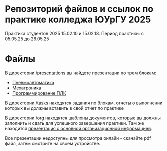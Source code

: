 # Репозиторий файлов и ссылок по практике колледжа ЮУрГУ 2025
Практика студентов 2025 15.02.10 и 15.02.18. 
Период практики: с 05.05.25 до 26.05.25

# Файлы
В директории [/presentations](https://github.com/zoratrix/mechatronics/tree/main/presentations) вы найдете презентации по трем блокам:
- [Пневмоавтоматика](https://github.com/zoratrix/mechatronics/tree/main/presentations/pneumatics)
- Мехатроника 
- [Программирование ПЛК](https://github.com/zoratrix/mechatronics/tree/main/presentations/plc)

В директории [/tasks](https://github.com/zoratrix/mechatronics/tree/main/tasks) находятся задания по блокам, отчеты о выполнении которых вы должны вставить в свой отчет по практике

В директории [/org](https://github.com/zoratrix/mechatronics/tree/main/org) находятся шаблоны документов, которые вы должны заполнить и сдать для успешного завершения практики. Там же находится [презентация с основной организационной информацией](https://github.com/zoratrix/mechatronics/blob/main/org/0%20%D0%BE%D1%80%D0%B3%20%D0%BC%D0%BE%D0%BC%D0%B5%D0%BD%D1%82%D1%8B.pdf).

Все презентации недоступны для просмотра онлайн - скачайте pdf файл, затем смотрите на своем устройстве.
